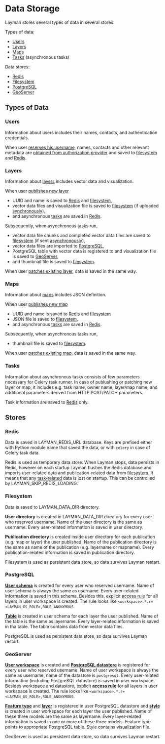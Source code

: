 # Data Storage

Layman stores several types of data in several stores.

Types of data:
- [Users](#users)
- [Layers](#layers)
- [Maps](#maps)
- [Tasks](#tasks) (asynchronous tasks)

Data stores:
- [Redis](#redis)
- [Filesystem](#filesystem)
- [PostgreSQL](#postgresql)
- [GeoServer](#geoserver)

## Types of Data

### Users
Information about users includes their names, contacts, and authentication credentials.

When user [reserves his username](rest.md#patch-current-user), names, contacts and other relevant metadata are [obtained from authorization provider](oauth2/index.md#fetch-user-related-metadata) and saved to [filesystem](#filesystem) and [Redis](#redis).

### Layers
Information about [layers](models.md#layer) includes vector data and visualization.

When user [publishes new layer](rest.md#post-layers)
- UUID and name is saved to [Redis](#redis) and [filesystem](#filesystem),
- vector data files and visualization file is saved to [filesystem](#filesystem) (if uploaded [synchronously](async-file-upload.md)),
- and asynchronous [tasks](#tasks) are saved in [Redis](#redis).

Subsequently, when asynchronous tasks run,
- vector data file chunks and completed vector data files are saved to [filesystem](#filesystem) (if sent [asynchronously](async-file-upload.md)),
- vector data files are imported to [PostgreSQL](#postgresql),
- PostgreSQL table with vector data is registered to and visualization file is saved to [GeoServer](#geoserver),
- and thumbnail file is saved to [filesystem](#filesystem).

When user [patches existing layer](rest.md#patch-layer), data is saved in the same way.

### Maps
Information about [maps](models.md#map) includes JSON definition.

When user [publishes new map](rest.md#post-maps)
- UUID and name is saved to [Redis](#redis) and [filesystem](#filesystem)
- JSON file is saved to [filesystem](#filesystem),
- and asynchronous [tasks](#tasks) are saved in [Redis](#redis).

Subsequently, when asynchronous tasks run,
- thumbnail file is saved to [filesystem](#filesystem).

When user [patches existing map](rest.md#patch-map), data is saved in the same way.

### Tasks
Information about asynchronous tasks consists of few parameters necessary for Celery task runner. In case of publushing or patching new layer or map, it includes e.g. task name, owner name, layer/map name, and additional parameters derived from HTTP POST/PATCH parameters.

Task information are saved to [Redis](#redis) only.

## Stores
### Redis
Data is saved in LAYMAN_REDIS_URL database. Keys are prefixed either with Python module name that saved the data, or with `celery` in case of Celery task data.

Redis is used as temporary data store. When Layman stops, data persists in Redis, however on each startup Layman flushes the Redis database and imports user-related data and publication-related data from [filesystem](#filesystem). It means that any [task-related](#tasks) data is lost on startup. This can be controlled by LAYMAN_SKIP_REDIS_LOADING.

### Filesystem
Data is saved to LAYMAN_DATA_DIR directory.

**User directory** is created in LAYMAN_DATA_DIR directory for every user who reserved username. Name of the user directory is the same as username. Every user-related information is saved in user directory.

**Publication directory** is created inside user directory for each publication (e.g. map or layer) the user published. Name of the publication directory is the same as name of the publication (e.g. layername or mapname). Every publication-related information is saved in publication directory.

Filesystem is used as persistent data store, so data survives Layman restart.
 
### PostgreSQL
**[User schema](https://www.postgresql.org/docs/9.1/ddl-schemas.html)** is created for every user who reserved username. Name of user schema is always the same as username. Every user-related information is saved in this schema. Besides this, explicit [access rule](https://docs.geoserver.org/stable/en/user/security/layer.html) for all layers in user workspace is created. The rule looks like `<workspace>.*.r=<LAYMAN_GS_ROLE>,ROLE_ANONYMOUS`.

**[Table](https://www.postgresql.org/docs/9.1/sql-createtable.html)** is created in user schema for each layer the user published. Name of the table is the same as layername. Every layer-related information is saved in tha table. The table contains data from vector data files.

PostgreSQL is used as persistent data store, so data survives Layman restart.

### GeoServer
**[User workspace](https://docs.geoserver.org/stable/en/user/data/webadmin/workspaces.html)** is created and **[PostgreSQL datastore](https://docs.geoserver.org/latest/en/user/data/app-schema/data-stores.html#postgis)** is registered for every user who reserved username. Name of user workspace is always the same as username, name of the datastore is `postgresql`. Every user-related information (including PostgreSQL datastore) is saved in user workspace. Besides workspace and datastore, explicit **[access rule](https://docs.geoserver.org/stable/en/user/security/layer.html)** for all layers in user workspace is created. The rule looks like `<workspace>.*.r=<LAYMAN_GS_ROLE>,ROLE_ANONYMOUS`.
 
**[Feature type](https://docs.geoserver.org/stable/en/user/rest/api/featuretypes.html)** and **[layer](https://docs.geoserver.org/stable/en/user/data/webadmin/layers.html)** is registered in user PostgreSQL datastore and **[style](https://docs.geoserver.org/latest/en/user/styling/webadmin/index.html)** is created in user workspace for each layer the user published. Name of these three models are the same as layername. Every layer-related information is saved in one or more of these three models. Feature type points to appropriate PostgreSQL table. Style contains visualization file.

GeoServer is used as persistent data store, so data survives Layman restart.

